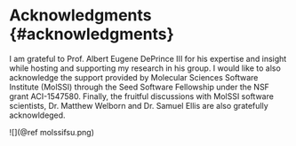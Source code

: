 Acknowledgments       {#acknowledgments}
================

I am grateful to Prof. Albert Eugene DePrince III for his expertise and insight
while hosting and supporting my research in his group. I would like to also acknowledge the
support provided by Molecular Sciences Software Institute (MolSSI) through the Seed Software
Fellowship under the NSF grant ACI-1547580. Finally, the fruitful discussions with MolSSI
software scientists, Dr. Matthew Welborn and Dr. Samuel Ellis are also gratefully acknowldeged.

![](@ref molssifsu.png)

